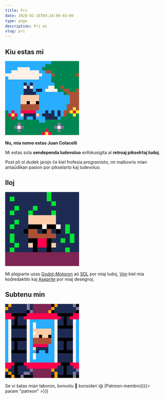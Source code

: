 ```yaml
---
title: Pri
date: 2020-02-16T04:24:09-03:00
type: page
description: Pri mi
slug: pri
---
```


## Kiu estas mi

![With Cats](with_cats.gif)

**Nu, mia nomo estas Juan Colacelli**

Mi estas sola **sendependa ludevoluo** enfokusigita al **retroaj pikselrtaj ludoj**.

Post pli ol dudek jarojn ĉe kiel frofesia programisto, mi malkovris mian antaŭdikan pasion por pikselarto kaj ludevoluo.

## Iloj

![Matrix](matrix.gif)

Mi plejparte uzas [Godot-Motoron](https://godotengine.org) aŭ [SDL](https://libsdl.org) por miaj ludoj, [Vim](https://vim.org) kiel mia kodredaktilo kaj [Aseprite](https://aseprite.org) por miaj desegnoj.

## Subtenu min

![Rotating](rotating.gif)

Se vi ŝatas mian laboron, bonvolu :pray: konsideri iĝi [Patreon-membro]({{< param "patreon" >}})
